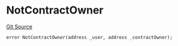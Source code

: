 # NotContractOwner
[Git Source](https://github.com/thrackle-io/rules-protocol/blob/941799bce65220406b4d9686c5c5f1ae7c99f4ee/src/diamond/core/DiamondCut/DiamondCutLib.sol)


```solidity
error NotContractOwner(address _user, address _contractOwner);
```

